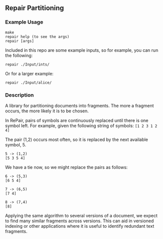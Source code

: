 ## Repair Partitioning

### Example Usage
```
make
repair help (to see the args)
repair [args]
```

Included in this repo are some example inputs, so for example, you can run the following:

``` repair ./Input/ints/ ```

Or for a larger example:

``` repair ./Input/alice/ ```

### Description

A library for partitioning documents into fragments. The more a fragment occurs, the more likely it is to be chosen.

In RePair, pairs of symbols are continuously replaced until there is one symbol left. For example, given the following string of symbols: ```[1 2 3 1 2 4]```

The pair (1,2) occurs most often, so it is replaced by the next available symbol, 5.
```
5 -> (1,2)
[5 3 5 4]
```

We have a tie now, so we might replace the pairs as follows:
```
6 -> (5,3)
[6 5 4]

7 -> (6,5)
[7 4]

8 -> (7,4)
[8]
```

Applying the same algorithm to several versions of a document, we expect to find many similar fragments across versions.
This can aid in versioned indexing or other applications where it is useful to identify redundant text fragments. 